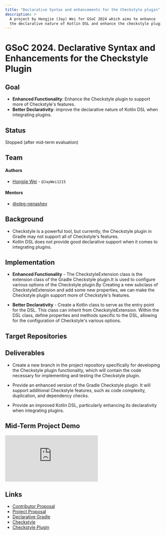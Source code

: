 ```yaml
---
title: "Declarative Syntax and enhancements for the Checkstyle plugin"
description: >
  A project by Hongjie (Jay) Wei for GSoC 2024 which aims to enhance
  the declarative nature of Kotlin DSL and enhance the checkstyle plugin.
---
```


# GSoC 2024. Declarative Syntax and Enhancements for the Checkstyle Plugin

## Goal
- **Enhanced Functionality**: Enhance the Checkstyle plugin to support more of Checkstyle's features.
- **Better Declarativity**: improve the declarative nature of Kotlin DSL when integrating plugins.

## Status

Stopped (after mid-term evaluation)

## Team
#### Authors
- [Hongjie Wei](https://github.com/JayWei1215) - `@JayWei1215`

#### Mentors
- [@oleg-nenashev](https://github.com/oleg-nenashev)

## Background
- Checkstyle is a powerful tool, but currently, the Checkstyle plugin in Gradle may not support all of Checkstyle's features.
- Kotlin DSL does not provide good declarative support when it comes to integrating plugins.

## Implementation

- **Enhanced Functionality** - The CheckstyleExtension class is the extension class of the Gradle Checkstyle plugin.It is used to configure various options of the Checkstyle plugin.By Creating a new subclass of CheckstyleExtension and add some new properties, we can make the Checkstyle plugin support more of Checkstyle's features.

- **Better Declarativity** - Create a Kotlin class to serve as the entry point for the DSL. This class can inherit from CheckstyleExtension. Within the DSL class, define properties and methods specific to the DSL, allowing for the configuration of Checkstyle's various options.

## Target Repositories


## Deliverables

- Create a new branch in the project repository specifically for developing the Checkstyle plugin functionality, which will contain the code necessary for implementing and testing the Checkstyle plugin.

-  Provide an enhanced version of the Gradle Checkstyle plugin. It will support additional Checkstyle features, such as code complexity, duplication, and dependency checks.

-  Provide an improved Kotlin DSL, particularly enhancing its declarativity when integrating plugins.


## Mid-Term Project Demo

<div class="youtube-video">
  <div>
    <iframe src="https://www.youtube.com/embed/UN0AFCLASZA?si=9aG5tDzj6nL1_IKT&amp;start=888" title="YouTube video player" frameborder="0" allow="accelerometer; autoplay; clipboard-write; encrypted-media; gyroscope; picture-in-picture; web-share" referrerpolicy="strict-origin-when-cross-origin" allowfullscreen></iframe>
  </div>
</div>

## Links

- [Contributor Proposal](https://docs.google.com/document/d/1q0NFuoR1F9wcQxyFEC0m1qOspBSyq9TbyuOZhldHybk/edit?usp=sharing)
- [Project Proposal](https://kotlinlang.org/docs/gsoc-2024.html#kotlin-dsl-improvements-for-declarative-gradle-medium-175-hrs)
- [Declarative Gradle](https://blog.gradle.org/declarative-gradle)
- [Checkstyle](https://github.com/checkstyle/checkstyle)
- [Checkstyle Plugin](https://docs.gradle.org/current/userguide/checkstyle_plugin.html)
